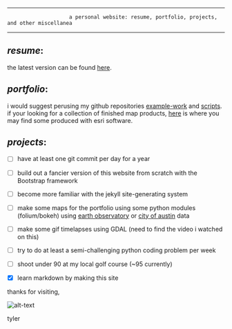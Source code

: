 ***
                        a personal website: resume, portfolio, projects, and other miscellanea
***

_**resume**_:  
-
the latest version can be found [here](https://app.box.com/s/u7oxc33fjrroewypys8ynn92knxzbxxs).

_**portfolio**_: 
-
 i would suggest perusing my github repositories [example-work](https://github.com/tofritz/example-work) and [scripts](https://github.com/tofritz/scripts).   
if your looking for a collection of finished map products, [here](https://github.com/tofritz/example-work/tree/master/Maps) is where you may find some produced with esri software.


_**projects**_: 
-
  

- [ ] have at least one git commit per day for a year
- [ ] build out a fancier version of this website from scratch with the Bootstrap framework
- [ ] become more familiar with the jekyll site-generating system
- [ ] make some maps for the portfolio using some python modules (folium/bokeh) using [earth observatory](https://eonet.sci.gsfc.nasa.gov/what-is-eonet) or [city of austin](http://austintexas.gov/department/gis-and-maps/gis-data) data
- [ ] make some gif timelapses using GDAL (need to find the video i watched on this)
- [ ] try to do at least a semi-challenging python coding problem per week
- [ ] shoot under 90 at my local golf course (~95 currently)
- [x] learn markdown by making this site





thanks for visiting,

![alt-text](https://avatars2.githubusercontent.com/u/9016001?s=400&u=e577f5ffdde59e630b7d853734d1cb3817864fdf&v=4)

tyler 